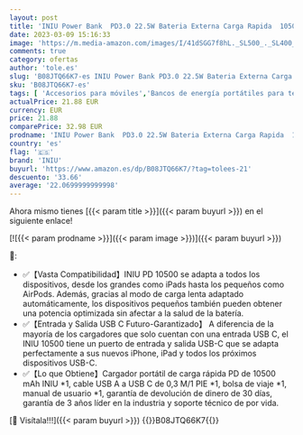 ```yaml
---
layout: post
title: 'INIU Power Bank  PD3.0 22.5W Bateria Externa Carga Rapida  10500mAh QC4.0 Cargador Portatil  3A USB C Entrada&Salida Powerbank para iPhone 14 13 12 Pro Samsung S22 S21 Xiaomi Huawei iPad Airpods etc.'
date: 2023-03-09 15:16:33
image: 'https://m.media-amazon.com/images/I/41dSGG7f8hL._SL500_._SL400_.jpg'
comments: true
category: ofertas
author: 'tole.es'
slug: 'B08JTQ66K7-es INIU Power Bank PD3.0 22.5W Bateria Externa Carga Rapida...'
sku: 'B08JTQ66K7-es'
tags: [ 'Accesorios para móviles','Bancos de energía portátiles para teléfonos móviles','Cargadores para móviles','Comunicación móvil y accesorios','Electrónica','iniu','ipad','iphone','🇪🇸', ]
actualPrice: 21.88 EUR
currency: EUR
price: 21.88
comparePrice: 32.98 EUR
prodname: 'INIU Power Bank  PD3.0 22.5W Bateria Externa Carga Rapida  10500mAh QC4.0 Cargador Portatil  3A USB C Entrada&Salida Powerbank para iPhone 14 13 12 Pro Samsung S22 S21 Xiaomi Huawei iPad Airpods etc.'
country: 'es'
flag: '🇪🇸'
brand: 'INIU'
buyurl: 'https://www.amazon.es/dp/B08JTQ66K7/?tag=tolees-21'
descuento: '33.66'
average: '22.0699999999998'
---
```


Ahora mismo tienes [{{< param title >}}]({{< param buyurl >}}) en el siguiente enlace!

[![{{< param prodname >}}]({{< param image >}})]({{< param buyurl >}})

🔎:

- ✅【Vasta Compatibilidad】INIU PD 10500 se adapta a todos los dispositivos, desde los grandes como iPads hasta los pequeños como AirPods. Además, gracias al modo de carga lenta adaptado automáticamente, los dispositivos pequeños también pueden obtener una potencia optimizada sin afectar a la salud de la batería.
- ✅【Entrada y Salida USB C Futuro-Garantizado】 A diferencia de la mayoría de los cargadores que solo cuentan con una entrada USB C, el INIU 10500 tiene un puerto de entrada y salida USB-C que se adapta perfectamente a sus nuevos iPhone, iPad y todos los próximos dispositivos USB-C.
- ✅【Lo que Obtiene】Cargador portátil de carga rápida PD de 10500 mAh INIU *1, cable USB A a USB C de 0,3 M/1 PIE *1, bolsa de viaje *1, manual de usuario *1, garantía de devolución de dinero de 30 días, garantía de 3 años líder en la industria y soporte técnico de por vida.

[🛒 Visítala!!!]({{< param buyurl >}})
{{<world>}}B08JTQ66K7{{</world>}}
